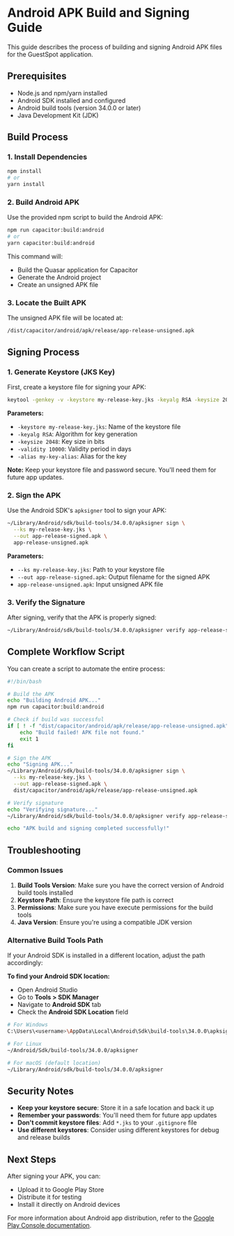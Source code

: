# Android APK Build and Signing Guide

This guide describes the process of building and signing Android APK files for the GuestSpot application.

## Prerequisites

- Node.js and npm/yarn installed
- Android SDK installed and configured
- Android build tools (version 34.0.0 or later)
- Java Development Kit (JDK)

## Build Process

### 1. Install Dependencies

```bash
npm install
# or
yarn install
```

### 2. Build Android APK

Use the provided npm script to build the Android APK:

```bash
npm run capacitor:build:android
# or
yarn capacitor:build:android
```

This command will:
- Build the Quasar application for Capacitor
- Generate the Android project
- Create an unsigned APK file

### 3. Locate the Built APK

The unsigned APK file will be located at:
```
/dist/capacitor/android/apk/release/app-release-unsigned.apk
```

## Signing Process

### 1. Generate Keystore (JKS Key)

First, create a keystore file for signing your APK:

```bash
keytool -genkey -v -keystore my-release-key.jks -keyalg RSA -keysize 2048 -validity 10000 -alias my-key-alias
```

**Parameters:**
- `-keystore my-release-key.jks`: Name of the keystore file
- `-keyalg RSA`: Algorithm for key generation
- `-keysize 2048`: Key size in bits
- `-validity 10000`: Validity period in days
- `-alias my-key-alias`: Alias for the key

**Note:** Keep your keystore file and password secure. You'll need them for future app updates.

### 2. Sign the APK

Use the Android SDK's `apksigner` tool to sign your APK:

```bash
~/Library/Android/sdk/build-tools/34.0.0/apksigner sign \
  --ks my-release-key.jks \
  --out app-release-signed.apk \
  app-release-unsigned.apk
```

**Parameters:**
- `--ks my-release-key.jks`: Path to your keystore file
- `--out app-release-signed.apk`: Output filename for the signed APK
- `app-release-unsigned.apk`: Input unsigned APK file

### 3. Verify the Signature

After signing, verify that the APK is properly signed:

```bash
~/Library/Android/sdk/build-tools/34.0.0/apksigner verify app-release-signed.apk
```

## Complete Workflow Script

You can create a script to automate the entire process:

```bash
#!/bin/bash

# Build the APK
echo "Building Android APK..."
npm run capacitor:build:android

# Check if build was successful
if [ ! -f "dist/capacitor/android/apk/release/app-release-unsigned.apk" ]; then
    echo "Build failed! APK file not found."
    exit 1
fi

# Sign the APK
echo "Signing APK..."
~/Library/Android/sdk/build-tools/34.0.0/apksigner sign \
  --ks my-release-key.jks \
  --out app-release-signed.apk \
  dist/capacitor/android/apk/release/app-release-unsigned.apk

# Verify signature
echo "Verifying signature..."
~/Library/Android/sdk/build-tools/34.0.0/apksigner verify app-release-signed.apk

echo "APK build and signing completed successfully!"
```

## Troubleshooting

### Common Issues

1. **Build Tools Version**: Make sure you have the correct version of Android build tools installed
2. **Keystore Path**: Ensure the keystore file path is correct
3. **Permissions**: Make sure you have execute permissions for the build tools
4. **Java Version**: Ensure you're using a compatible JDK version

### Alternative Build Tools Path

If your Android SDK is installed in a different location, adjust the path accordingly:

**To find your Android SDK location:**
- Open Android Studio
- Go to **Tools > SDK Manager**
- Navigate to **Android SDK** tab
- Check the **Android SDK Location** field

```bash
# For Windows
C:\Users\<username>\AppData\Local\Android\Sdk\build-tools\34.0.0\apksigner.bat

# For Linux
~/Android/Sdk/build-tools/34.0.0/apksigner

# For macOS (default location)
~/Library/Android/sdk/build-tools/34.0.0/apksigner
```

## Security Notes

- **Keep your keystore secure**: Store it in a safe location and back it up
- **Remember your passwords**: You'll need them for future app updates
- **Don't commit keystore files**: Add `*.jks` to your `.gitignore` file
- **Use different keystores**: Consider using different keystores for debug and release builds

## Next Steps

After signing your APK, you can:
- Upload it to Google Play Store
- Distribute it for testing
- Install it directly on Android devices

For more information about Android app distribution, refer to the [Google Play Console documentation](https://support.google.com/googleplay/android-developer).
